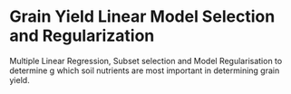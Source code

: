 # Grain Yield Linear Model Selection and Regularization
 Multiple Linear Regression, Subset selection and Model Regularisation to determine g which soil nutrients are most important in determining grain yield.
